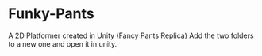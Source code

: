 # Funky-Pants
A 2D Platformer created in Unity (Fancy Pants Replica)
Add the two folders to a new one and open it in unity.
